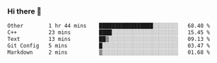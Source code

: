 ### Hi there 👋

<!--
**WShiBin/WShiBin** is a ✨ _special_ ✨ repository because its `README.md` (this file) appears on your GitHub profile.

Here are some ideas to get you started:

- 🔭 I’m currently working on ...
- 🌱 I’m currently learning ...
- 👯 I’m looking to collaborate on ...
- 🤔 I’m looking for help with ...
- 💬 Ask me about ...
- 📫 How to reach me: ...
- 😄 Pronouns: ...
- ⚡ Fun fact: ...
-->

<!--START_SECTION:waka-->

```txt
Other        1 hr 44 mins    █████████████████░░░░░░░░   68.40 %
C++          23 mins         ████░░░░░░░░░░░░░░░░░░░░░   15.45 %
Text         13 mins         ██▒░░░░░░░░░░░░░░░░░░░░░░   09.13 %
Git Config   5 mins          █░░░░░░░░░░░░░░░░░░░░░░░░   03.47 %
Markdown     2 mins          ▒░░░░░░░░░░░░░░░░░░░░░░░░   01.68 %
```

<!--END_SECTION:waka-->
